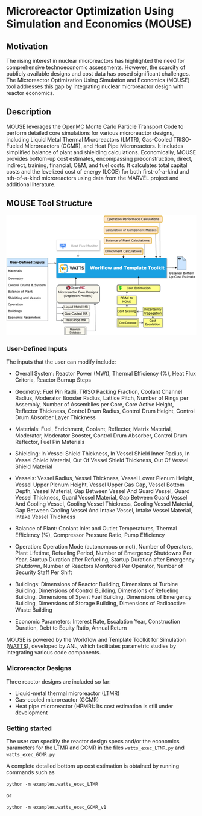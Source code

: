 # Microreactor Optimization Using Simulation and Economics (MOUSE) 
## Motivation
The rising interest in nuclear microreactors has highlighted the need for comprehensive technoeconomic assessments. However, the scarcity of publicly available designs and cost data has posed significant challenges. The Microreactor Optimization Using Simulation and Economics (MOUSE) tool addresses this gap by integrating nuclear microreactor design with reactor economics.

## Description

MOUSE leverages the [OpenMC](https://github.com/openmc-dev/openmc) Monte Carlo Particle Transport Code to perform detailed core simulations for various microreactor designs, including Liquid Metal Thermal Microreactors (LMTR), Gas-Cooled TRISO-Fueled Microreactors (GCMR), and Heat Pipe Microreactors. It includes simplified balance of plant and shielding calculations. Economically, MOUSE provides bottom-up cost estimates, encompassing preconstruction, direct, indirect, training, financial, O&M, and fuel costs. It calculates total capital costs and the levelized cost of energy (LCOE) for both first-of-a-kind and nth-of-a-kind microreactors using data from the MARVEL project and additional literature.

## MOUSE Tool Structure
<img src="./assets/mouse_diagram.png" />

### User-Defined Inputs
The inputs that the user can modify include:

- Overall System: Reactor Power (MWt), Thermal Efficiency (%), Heat Flux Criteria, Reactor Burnup Steps

- Geometry: Fuel Pin Radii, TRISO Packing Fraction, Coolant Channel Radius, Moderator Booster Radius, Lattice Pitch, Number of Rings per Assembly, Number of Assemblies per Core, Core Active Height, Reflector Thickness, Control Drum Radius, Control Drum Height, Control Drum Absorber Layer Thickness

- Materials: Fuel, Enrichment, Coolant, Reflector, Matrix Material, Moderator, Moderator Booster, Control Drum Absorber, Control Drum Reflector, Fuel Pin Materials

- Shielding: In Vessel Shield Thickness, In Vessel Shield Inner Radius, In Vessel Shield Material, Out Of Vessel Shield Thickness, Out Of Vessel Shield Material

- Vessels: Vessel Radius, Vessel Thickness, Vessel Lower Plenum Height, Vessel Upper Plenum Height, Vessel Upper Gas Gap, Vessel Bottom Depth, Vessel Material, Gap Between Vessel And Guard Vessel, Guard Vessel Thickness, Guard Vessel Material, Gap Between Guard Vessel And Cooling Vessel, Cooling Vessel Thickness, Cooling Vessel Material, Gap Between Cooling Vessel And Intake Vessel, Intake Vessel Material, Intake Vessel Thickness

- Balance of Plant: Coolant Inlet and Outlet Temperatures, Thermal Efficiency (%), Compressor Pressure Ratio, Pump Efficiency

- Operation: Operation Mode (autonomous or not), Number of Operators, Plant Lifetime, Refueling Period, Number of Emergency Shutdowns Per Year, Startup Duration after Refueling, Startup Duration after Emergency Shutdown, Number of Reactors Monitored Per Operator, Number of Security Staff Per Shift

- Buildings: Dimensions of Reactor Building, Dimensions of Turbine Building, Dimensions of Control Building, Dimensions of Refueling Building, Dimensions of Spent Fuel Building, Dimensions of Emergency Building, Dimensions of Storage Building, Dimensions of Radioactive Waste Building

- Economic Parameters: Interest Rate, Escalation Year, Construction Duration, Debt to Equity Ratio, Annual Return

MOUSE is powered by the Workflow and Template Toolkit for Simulation ([WATTS](https://github.com/watts-dev/watts)), developed by ANL, which facilitates parametric studies by integrating various code components.

### Microreactor Designs
Three reactor designs are included so far:
- Liquid-metal thermal microreactor (LTMR)
- Gas-cooled microreactor (GCMR)
- Heat pipe microreactor (HPMR): Its cost estimation is still under development

### Getting started
The user can specifiy the reactor design specs and/or the economics parameters for the LTMR and GCMR in the files
`watts_exec_LTMR.py` and `watts_exec_GCMR.py`

A complete detailed bottom up cost estimation is obtained by running commands such as
```
python -m examples.watts_exec_LTMR
```
or 
```
python -m examples.watts_exec_GCMR_v1
```